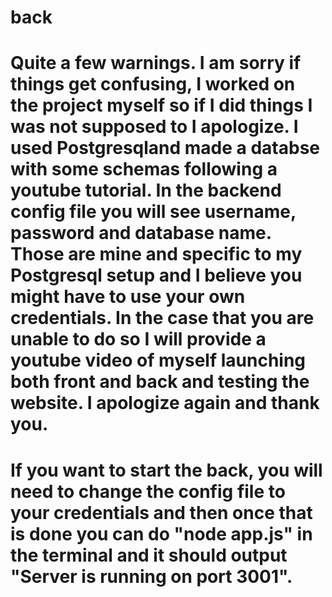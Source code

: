 # back
# Quite a few warnings. I am sorry if things get confusing, I worked on the project myself so if I did things I was not supposed to I apologize. I used Postgresqland made a databse with some schemas following a youtube tutorial. In the backend config file you will see username, password and database name. Those are mine and specific to my Postgresql setup and I believe you might have to use your own credentials. In the case that you are unable to do so I will provide a youtube video of myself launching both front and back and testing the website. I apologize again and thank you.

# If you want to start the back, you will need to change the config file to your credentials and then once that is done you can do "node app.js" in the terminal and it should output "Server is running on port 3001".
